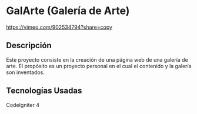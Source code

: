 # GalArte (Galería de Arte)

https://vimeo.com/902534794?share=copy

## Descripción
Este proyecto consiste en la creación de una página web de una galería de arte. El propósito es un proyecto personal en el cual el contenido y la galería son inventados.

## Tecnologías Usadas
CodeIgniter 4


